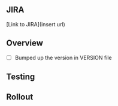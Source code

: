 ## JIRA
[Link to JIRA](insert url)

## Overview
- [ ] Bumped up the version in VERSION file

## Testing

## Rollout
